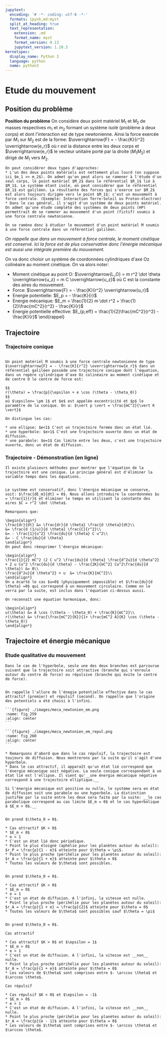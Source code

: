 ```yaml
---
jupytext:
  encoding: '# -*- coding: utf-8 -*-'
  formats: ipynb,md:myst
  split_at_heading: true
  text_representation:
    extension: .md
    format_name: myst
    format_version: 0.13
    jupytext_version: 1.10.3
kernelspec:
  display_name: Python 3
  language: python
  name: python3
---
```

# Etude du mouvement

## Position du problème


__Position du problème__
On considère deux point matériel $M_1$ et $M_2$ de masses respectives $m_1$ et $m_2$ formant un système isolé (problème à deux corps) et dont l'interaction est de type newtonienne. Ainsi la force exercée par $M_1$ sur $M_2$ est de la forme: $\overrightarrow{F} = - \frac{K}{r^2} \overrightarrow{e_r}$ où $r$ est la distance entre les deux corps et $\overrightarrow{e_r}$ le vecteur unitaire porté par la droite $(M_1 M_2)$ et dirigé de $M_1$ vers $M_2$.


````{topic} Type d'approche
On peut considérer deux types d'approches:
* L'un des deux points matériels est nettement plus lourd (on suppose ici $m_1 >> m_2$). On admet qu'on peut alors se ramener à l'étude d'un seul corps, le point matériel $M_2$ dans le référentiel $R_1$ lié à $M_1$. Le système étant isolé, on peut considérer que le référentiel $R_1$ est galiléen. La résultante des forces qui s'exerce sur $M_2$ est alors toujours dirigée vers le point $M_1$: c'est un mouvement à force centrale. (Exemple: Interaction Terre-Soleil ou Proton-électron)
* Dans le cas général, il s'agit d'un système de deux points matériel. On admet qu'une étude complète des systèmes de deux points (HP) permettrait de se ramener au mouvement d'un point (fictif) soumis à une force centrale newtonienne.

On se ramène donc à étudier le mouvement d'un point matériel M soumis à une force centrale dans un référentiel galiléen.
````

_On rappelle que dans un mouvement à force centrale, le moment cinétique est conservé. Ici la force est de plus conservative donc l'énergie mécanique est aussi une intégrale première du mouvement._

On va donc choisir un système de coordonnées cylindriques d'axe Oz colinéaire au moment cinétique. On va alors noter:

* Moment cinétique au point O: $\overrightarrow{L_O} = m r^2 \dot \theta \overrightarrow{u_z} = m C \overrightarrow{u_z}$ où C est la constante des aires du mouvement.
* Force: $\overrightarrow{F} = - \frac{K}{r^2} \overrightarrow{u_r}$
* Energie potentielle: $E_p = - \frac{K}{r}$
* Energie mécanique: $E_m = \frac{1}{2} m \dot r^2 + \frac{1}{2}\frac{mC^2}{r^2} - \frac{K}{r}$
* Energie potentielle effective: $E_{p,eff} = \frac{1}{2}\frac{mC^2}{r^2} - \frac{K}{r}$
\end{rappel}

## Trajectoire

### Trajectoire conique

````{important} __Trajectoire conique__

Un point matériel M soumis à une force centrale newtonienne de type $\overrightarrow{F} = - \frac{K}{r^2} \overrightarrow{e_r}$ dans un référentiel galiléen possède une trajectoire conique dont l'équation, dans un repère cylindrique d'axe Oz colinéaire au moment cinétique et de centre O le centre de force est:

$$
r(\theta) = \frac{p}{\epsilon + e \cos (\theta - \theta_0)}
$$
où $\epsilon= \pm 1$ et $e$ est appelée excentricité et $p$ le paramètre de la conique. On a: $\vert p \vert = \frac{mC^2}{\vert K \vert}$

On distingue les cas:

* une ellipse: $e<1$ C'est un trajectoire fermée donc un état lié.
* une hyperbole: $e>1$ C'est une trajectoire ouverte donc un état de diffusion.
* une parabole: $e=1$ Cas limite entre les deux, c'est une trajectoire ouverte, donc un état de diffusion.
````


### Trajectoire - Démonstration (en ligne)

```{margin}
Il existe plusieurs méthodes pour montrer que l'équation de la trajectoire est une conique. Le principe général est d'éliminer la variable temps dans les équations.
```
````{topic} __Démonstration__

Le système est conservatif, donc l'énergie mécanique se conserve, soit: $\frac{dE_m}{dt} = 0$. Nous allons introduire la coordonnées $u = \frac{1}{r}$ et éliminer le temps en utilisant la constante des aires $C = r^2 \dot \theta$.

Remarquons que:

\begin{align*}
\frac{dr}{dt} &= \frac{dr}{d \theta} \frac{d \theta}{dt}\\
&= \frac{d (1/u)}{d \theta} \frac{C}{r^2}\\
&= - \frac{1}{u^2} \frac{du}{d \theta} C u^2\\
&= - C \frac{du}{d \theta}
\end{align*}
On peut donc réexprimer l'énergie mécanique:

\begin{align*}
\frac{1}{2} mC^2 (2 C u^2 \frac{du}{d \theta} \frac{d^2u}{d \theta^2} + 2 u Cu^2 \frac{du}{d \theta} - \frac{2K}{mC^2} Cu^2\frac{du}{d \theta}) &= 0\\
\frac{d^2u}{d \theta^2} + u  &= \frac{K}{mC^2}\\
\end{align*}
On a écarté le cas $u=0$ (physiquement impossible) et $\frac{du}{d \theta} =0$ qui correspond à un mouvement circulaire. Comme on le verra par la suite, est inclus dans l'équation ci-dessus aussi.

On reconnaît une équation harmonique, donc:

\begin{align*}
u(\theta) &= A \cos (\theta - \theta_0) + \frac{K}{mC^2}\\
r(\theta) &= \frac{\frac{mC^2}{K}}{1+ \frac{mC^2 A}{K} \cos (\theta - \theta_0)}
\end{align*}
````
## Trajectoire et énergie mécanique

### Etude qualitative du mouvement

```{margin}
Dans le cas de l'hyperbole, seule une des deux branches est parcourue suivant que la trajectoire soit attractive (branche qui s'enroule autour du centre de force) ou répulsive (branche qui évite le centre de force).
```
````{important} __Energie potentielle effective.__

On rappelle l'allure de l'énegie potentielle effective dans le cas attractif (premier) et répulsif (second). On rappelle que l'origine des potentiels a été choisi à l'infini.

```{figure} ./images/meca_newtonien_em.png
:name: fig_259
:align: center
```

```{figure} ./images/meca_newtonien_em_repul.png
:name: fig_260
:align: center
```

* Remarquons d'abord que dans le cas répulsif, la trajectoire est toujours de diffusion. Nous montrerons par la suite qu'il s'agit d'une hyperbole.
* Dans le cas attractif, il apparaît qu'un état lié correspond que l'énergie mécanique soit négative. La seule conique correspondant à un état lié est l'ellipse. Il vient qu'__une énergie mécanique négative correspond à une trajectoire elliptique.__

Si l'énergie mécanique est positive ou nulle, le système sera en état de diffusion soit une parabole ou une hyperbole. La distinction justifée par la suite entre les deux sera faite par la suite: __le cas parabolique correspond au cas limite $E_m = 0$ et le cas hyperbolique à $E_m > 0$.__
````


````{important} __Caractéristiques des trajectoires. Cas elliptique.__

On prend $\theta_0 = 0$.

* Cas attractif $K > 0$
* $E_m < 0$
* e < 1
* C'est un état lié donc périodique.
* Point le plus éloigné (aphélie pour les planètes autour du soleil): $r_P = \frac{p}{1 - e}$ atteinte pour $\theta = \pi$.
* Point le plus proche (périhélie pour les planètes autour du soleil): $r_A = \frac{p}{1 + e}$ atteinte pour $\theta = 0$
* Toutes les valeurs de $\theta$ sont possibles.
````

````{important} __Caractéristiques des trajectoires. Cas parabolique.__

On prend $\theta_0 = 0$.

* Cas attractif $K > 0$
* $E_m = 0$
* e = 1
* C'est un état de diffusion. A l'infini, la vitesse est nulle.
* Point le plus proche (périhélie pour les planètes autour du soleil): $r_A = \frac{p}{1 + e} = \frac{p}{2}$ atteinte pour $\theta = 0$
* Toutes les valeurs de $\theta$ sont possibles sauf $\theta = \pi$
````

````{important} __Caractéristiques des trajectoires. Cas hyperbolique__

On prend $\theta_0 = 0$.

Cas attractif

* Cas attractif $K > 0$ et $\epsilon = 1$
* $E_m > 0$
* e > 1
* C'est un état de diffusion. A l'infini, la vitesse est __non__ nulle.
* Point le plus proche (périhélie pour les planètes autour du soleil): $r_A = \frac{p}{1 + e}$ atteinte pour $\theta = 0$
* Les valeurs de $\theta$ sont comprises entre $- \arccos \theta$ et $\arccos \theta$.

Cas répulsif

* Cas répulsif $K < 0$ et $\epsilon = -1$
* $E_m > 0$
* e > 1
* C'est un état de diffusion. A l'infini, la vitesse est __non__ nulle.
* Point le plus proche (périhélie pour les planètes autour du soleil): $r_A = \frac{p}{e - 1}$ atteinte pour $\theta = 0$
* Les valeurs de $\theta$ sont comprises entre $- \arccos \theta$ et $\arccos \theta$.
````

